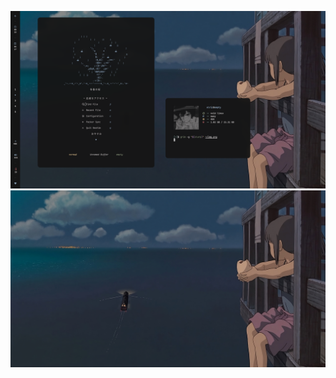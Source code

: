 ![alt text](https://github.com/onelric/dotfiles/blob/main/screenshot.png?raw=true)
![alt text](https://github.com/onelric/dotfiles/blob/main/wallpaper.png?raw=true)
